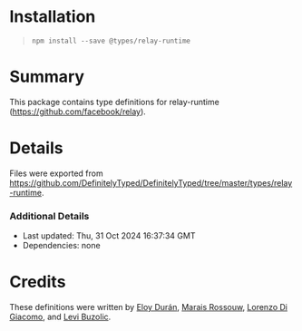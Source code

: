 # Installation
> `npm install --save @types/relay-runtime`

# Summary
This package contains type definitions for relay-runtime (https://github.com/facebook/relay).

# Details
Files were exported from https://github.com/DefinitelyTyped/DefinitelyTyped/tree/master/types/relay-runtime.

### Additional Details
 * Last updated: Thu, 31 Oct 2024 16:37:34 GMT
 * Dependencies: none

# Credits
These definitions were written by [Eloy Durán](https://github.com/alloy), [Marais Rossouw](https://github.com/maraisr), [Lorenzo Di Giacomo](https://github.com/morrys), and [Levi Buzolic](https://github.com/levibuzolic).
